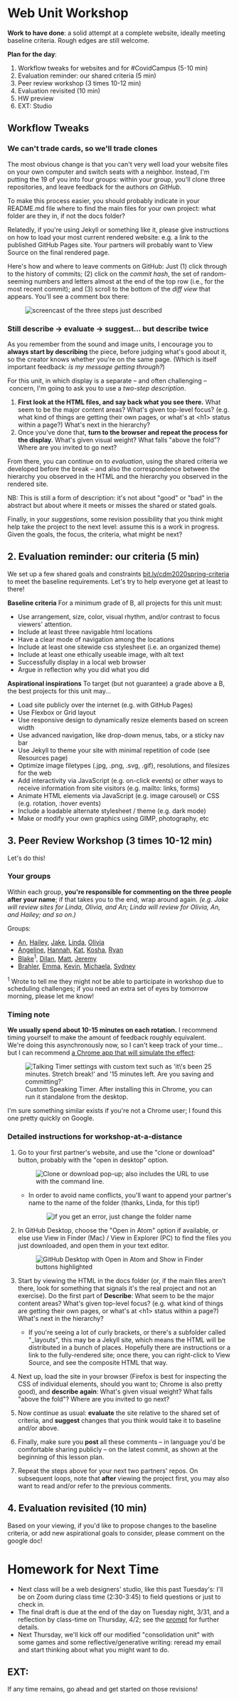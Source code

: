 
# Web Unit Workshop

**Work to have done**: a solid attempt at a complete website, ideally meeting baseline criteria. Rough edges are still welcome.

**Plan for the day**:

1. Workflow tweaks for websites and for #CovidCampus (5-10 min)
2. Evaluation reminder: our shared criteria (5 min)
3. Peer review workshop (3 times 10-12 min)
4. Evaluation revisited (10 min)
5. HW preview
6. EXT: Studio



## Workflow Tweaks

### We can't trade cards, so we'll trade clones

The most obvious change is that you can't very well load your website files on your own computer and switch seats with a neighbor. Instead, I'm putting the 19 of you into four groups: within your group, you'll clone three repositories, and leave feedback for the authors _on GitHub_.

<div class="alert alert-info">
To make this process easier, you should probably indicate in your README.md file where to find the main files for your own project: what folder are they in, if not the docs folder?

Relatedly, if you're using Jekyll or something like it, please give instructions on how to load your most current rendered website: e.g. a link to the published GitHub Pages site. Your partners will probably want to View Source on the final rendered page.
</div>

Here's how and where to leave comments on GitHub: Just (1) click through to the history of commits; (2) click on the _commit hash_, the set of random-seeming numbers and letters almost at the end of the top row (i.e., for the most recent commit); and (3) scroll to the bottom of the _diff view_ that appears. You'll see a comment box there:

<figure><img src="../assets/img/github--comment-on-commit.gif" alt="screencast of the three steps just described"/></figure>



### Still describe -> evaluate -> suggest... but describe twice

As you remember from the sound and image units, I encourage you to **always start by describing** the piece, before judging what's good about it, so the creator knows whether you're on the same page. (Which is itself important feedback: _is my message getting through?_)

<div class="alert alert-white">
   <div class="alert alert-info">
      For this unit, in which display is a separate – and often challenging – concern, I'm going to ask you to use a <em>two-step description</em>.
   </div>

   <ol>
      <li><strong>First look at the HTML files, and say back what you see there.</strong> What seem to be the major content areas? What's given top-level focus? (e.g. what kind of things are getting their own pages, or what's at &lt;h1&gt; status within a page?) What's next in the hierarchy?</li>
      <li>Once you've done that, <strong>turn to the browser and repeat the process for the display.</strong> What's given visual weight? What falls "above the fold"? Where are you invited to go next?</li>
   </ol>
</div>

From there, you can continue on to _evaluation_, using the shared criteria we developed before the break – and also the correspondence between the hierarchy you observed in the HTML and the hierarchy you observed in the rendered site.

NB: This is still a form of description: it's not about "good" or "bad" in the abstract but about where it meets or misses the shared or stated goals.

Finally, in your <em>suggestions</em>, some revision possibility that you think might help take the project to the next level: assume this is a work in progress. Given the goals, the focus, the criteria, what might be next? <!-- Pose this as a suggestion, not a command: and _interpret_ these as suggestions, not commands. -->

<!--
I have here to return to you the index cards from the visual unit – not from the comments you *received*, but the comments you *gave*. Read them over. **Were you doing describe/evaluate/suggest?** If so, be proud! See if you can do it again in a new sensory mode. If not, strive to level up today: train your attention to see before judging. -->

## 2. Evaluation reminder: our criteria (5 min)
We set up a few shared goals and constraints [bit.ly/cdm2020spring-criteria](http://bit.ly/cdm2020spring-criteria#heading=h.z8d1igk08a86) to meet the baseline requirements. Let's try to help everyone get at least to there!

<aside>
<strong>Baseline criteria</strong>
For a minimum grade of B, all projects for this unit must:

<ul>
  <li>Use arrangement, size, color, visual rhythm, and/or contrast to focus viewers' attention.</li>
  <li>Include at least three navigable html locations</li>
  <li>Have a clear mode of navigation among the locations</li>
  <li>Include at least one sitewide css stylesheet (i.e. an organized theme)</li>
  <li>Include at least one ethically useable image, with alt text</li>
  <li>Successfully display in a local web browser</li>
  <li>Argue in reflection why you did what you did</li>
</ul>

<strong>Aspirational inspirations</strong>
To target (but not guarantee) a grade above a B, the best projects for this unit may...

<ul>
  <li>Load site publicly over the internet (e.g. with GitHub Pages)</li>
  <li>Use Flexbox or Grid layout</li>
  <li>Use responsive design to dynamically resize elements based on screen width</li>
  <li>Use advanced navigation, like drop-down menus, tabs, or a sticky nav bar</li>
  <li>Use Jekyll to theme your site with minimal repetition of code (see Resources page)</li>
  <li>Optimize image filetypes (.jpg, .png, .svg, .gif), resolutions, and filesizes for the web</li>
  <li>Add interactivity via JavaScript (e.g. on-click events) or other ways to receive information from site visitors (e.g. mailto: links, forms)</li>
  <li>Animate HTML elements via JavaScript (e.g. image carousel) or CSS (e.g. rotation, :hover events)</li>
  <li>Include a loadable alternate stylesheet / theme (e.g. dark mode)</li>
  <li>Make or modify your own graphics using GIMP, photography, etc</li>
</ul>
</aside>

## 3. Peer Review Workshop (3 times 10-12 min)

Let's do this!

### Your groups
Within each group, **you're responsible for commenting on the three people after your name**; if that takes you to the end, wrap around again. _(e.g. Jake will review sites for Linda, Olivia, and An; Linda will review for Olivia, An, and Hailey; and so on.)_

Groups:

* [An](https://github.com/anngx/website-portfolio-2020spring), [Hailey](https://github.com/haileytrampel/website-portfolio-2020spring), [Jake](https://github.com/JakeBaumbaugh/website-portfolio-2020spring), [Linda](https://github.com/lumiio/website-portfolio-2020spring), [Olivia](https://github.com/onewport23/website-portfolio-2020spring)
* [Angeline](https://github.com/angelinepeng/website-portfolio-2020spring), [Hannah](https://github.com/hannahlangmead/website-portfolio-2020spring), [Kat](https://github.com/katmiller10/website-portfolio-2020spring), [Kosha](https://github.com/kss73/website-portfolio-2020spring), [Ryan](https://github.com/Rvonderhey/website-portfolio-2020spring)
* [Blake](https://github.com/Tomasco16/website-portfolio-2020spring)<sup>1</sup>, [Dilan](https://github.com/Dilan1020/website-portfolio-2020spring), [Matt](https://github.com/MDLudwig/website-portfolio-2020spring), [Jeremy](https://github.com/jerols4/website-portfolio-2020spring)
* [Brahler](https://github.com/Bmb154/WEbpage-stuff), [Emma](https://github.com/emmawooten12/website-portfolio-2020spring), [Kevin](https://github.com/ktdemay/website-portfolio-2020spring), [Michaela](https://github.com/mjb-123/website-portfolio-2020spring), [Sydney](https://github.com/sydneymasterson/website-portfolio-2020spring)

<p class="small">
<sup>1</sup> Wrote to tell me they might not be able to participate in workshop due to scheduling challenges; if you need an extra set of eyes by tomorrow morning, please let me know!
</p>

### Timing note

<div class="alert alert-success">
<strong>We usually spend about 10-15 minutes on each rotation.</strong> I recommend timing yourself to make the amount of feedback roughly equivalent.
</div>


<div class="alert alert-white">
We're doing this asynchronously now, so I can't keep track of your time... but I can recommend <a href="https://chrome.google.com/webstore/detail/talking-timer-custom-spea/cbbmoeglgokhkbnnfpoeciheapicdphm?hl=en">a Chrome app that will simulate the effect</a>:

<figure>
<img src="../assets/img/custom-talking-timer.png" alt="Talking Timer settings with custom text such as 'it\'s been 25 minutes. Stretch break!' and '15 minutes left. Are you saving and committing?'" />
<figcaption>Custom Speaking Timer. After installing this in Chrome, you can run it standalone from the desktop.</figcaption>
</figure>

I'm sure something similar exists if you're not a Chrome user; I found this one pretty quickly on Google.

</div>

### Detailed instructions for workshop-at-a-distance

1. Go to your first partner's website, and use the "clone or download" button, probably with the "open in desktop" option. <figure><img src="../assets/img/github-clone-or-download-2.png" alt="Clone or download pop-up; also includes the URL to use with the command line." /></figure>
    - In order to avoid name conflicts, you'll want to append your partner's name to the name of the folder (thanks, Linda, for this tip!) <figure><img src="../assets/img/github-desktop--directory-not-empty.png" alt="if you get an error, just change the folder name" /></figure>

2. In GitHub Desktop, choose the "Open in Atom" option if available, or else use View in Finder (Mac) / View in Explorer (PC) to find the files you just downloaded, and open them in your text editor.<figure><img src="../assets/img/github-desktop--open-in-atom.png" alt="GitHub Desktop with Open in Atom and Show in Finder buttons highlighted"/></figure>

3. Start by viewing the HTML in the docs folder (or, if the main files aren't there, look for something that signals it's the real project and not an exercise). Do the first part of **Describe**: What seem to be the major content areas? What's given top-level focus? (e.g. what kind of things are getting their own pages, or what's at &lt;h1&gt; status within a page?) What's next in the hierarchy?
    - If you're seeing a lot of curly brackets, or there's a subfolder called "_layouts", this may be a Jekyll site, which means the HTML will be distributed in a bunch of places. Hopefully there are instructions or a link to the fully-rendered site; once there, you can right-click to View Source, and see the composite HTML that way.

4. Next up, load the site in your browser (Firefox is best for inspecting the CSS of individual elements, should you want to; Chrome is also pretty good), and **describe again**: What's given visual weight? What falls "above the fold"? Where are you invited to go next?

5. Now continue as usual: **evaluate** the site relative to the shared set of criteria, and **suggest** changes that you think would take it to baseline and/or above.

6. Finally, make sure you **post** all these comments – in language you'd be comfortable sharing publicly – on the latest commit, as shown at the beginning of this lesson plan.

7. Repeat the steps above for your next two partners' repos. On subsequent loops, note that **after** viewing the project first, you may also want to read and/or refer to the previous comments.




## 4. Evaluation revisited (10 min)
Based on your viewing, if you'd like to propose changes to the baseline criteria, or add new aspirational goals to consider, please comment on the google doc!


# Homework for Next Time
* Next class will be a web designers' studio, like this past Tuesday's: I'll be on Zoom during class time (2:30-3:45) to field questions or just to check in.
* The final draft is due at the end of the day on Tuesday night, 3/31, and a reflection by class-time on Thursday, 4/2; see the [prompt](https://github.com/benmiller314/webste-portfolio-2020spring#project-3-website-portfolio) for further details.
* Next Thursday, we'll kick off our modified "consolidation unit" with some games and some reflective/generative writing: reread my email and start thinking about what you might want to do.


## EXT:
If any time remains, go ahead and get started on those revisions!
